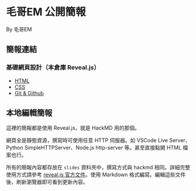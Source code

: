# 毛哥EM 公開簡報

By 毛哥EM

## 簡報連結

### 基礎網頁設計（本倉庫 Reveal.js）

- [HTML](https://g.elvismao.com/slides/view?course=HTML)
- [CSS](https://g.elvismao.com/slides/view?course=CSS)
- [Git & Github](https://g.elvismao.com/slides/view?course=Git)




## 本地編輯簡報

這裡的簡報都是使用 Reveal.js，就是 HackMD 用的那個。

網頁全是靜態資源，撰寫時可使用任意 HTTP 伺服器。如 VSCode Live Server、Python SimpleHTTPServer、Node.js http-server 等。甚至直接點開 HTML 檔案也行。

所有的簡報內容都存放在 `slides` 資料夾中，撰寫方式與 hackmd 相同。詳細完整使用方式請參考 [reveal.js 官方文件](https://revealjs.com/zh-hant/)。使用 Markdown 格式編寫。編輯這些文件後，刷新瀏覽器即可看到更新內容。